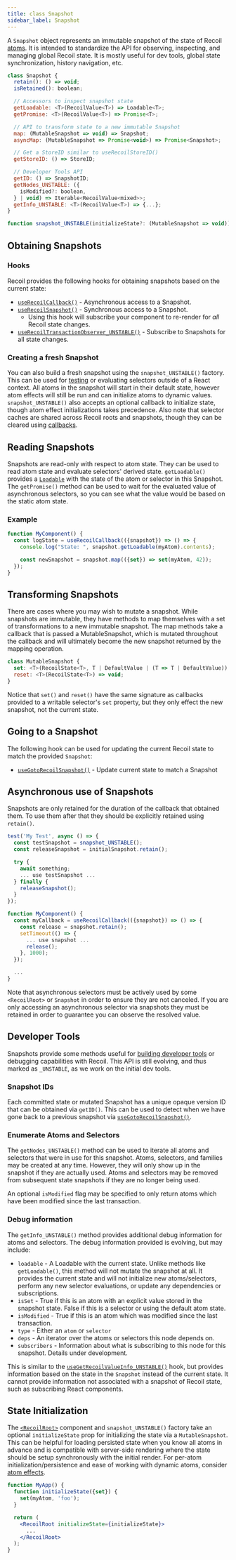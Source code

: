 ```yaml
---
title: class Snapshot
sidebar_label: Snapshot
---
```


A `Snapshot` object represents an immutable snapshot of the state of Recoil [atoms](/docs/api-reference/core/atom).  It is intended to standardize the API for observing, inspecting, and managing global Recoil state.  It is mostly useful for dev tools, global state synchronization, history navigation, etc.

```jsx
class Snapshot {
  retain(): () => void;
  isRetained(): boolean;

  // Accessors to inspect snapshot state
  getLoadable: <T>(RecoilValue<T>) => Loadable<T>;
  getPromise: <T>(RecoilValue<T>) => Promise<T>;

  // API to transform state to a new immutable Snapshot
  map: (MutableSnapshot => void) => Snapshot;
  asyncMap: (MutableSnapshot => Promise<void>) => Promise<Snapshot>;

  // Get a StoreID similar to useRecoilStoreID()
  getStoreID: () => StoreID;

  // Developer Tools API
  getID: () => SnapshotID;
  getNodes_UNSTABLE: ({
    isModified?: boolean,
  } | void) => Iterable<RecoilValue<mixed>>;
  getInfo_UNSTABLE: <T>(RecoilValue<T>) => {...};
}

function snapshot_UNSTABLE(initializeState?: (MutableSnapshot => void)): Snapshot
```

## Obtaining Snapshots

### Hooks

Recoil provides the following hooks for obtaining snapshots based on the current state:

- [`useRecoilCallback()`](/docs/api-reference/core/useRecoilCallback) - Asynchronous access to a Snapshot.
- [`useRecoilSnapshot()`](/docs/api-reference/core/useRecoilSnapshot) - Synchronous access to a Snapshot.
  - Using this hook will subscribe your component to re-render for *all* Recoil state changes.
- [`useRecoilTransactionObserver_UNSTABLE()`](/docs/api-reference/core/useRecoilTransactionObserver) - Subscribe to Snapshots for all state changes.


### Creating a fresh Snapshot

You can also build a fresh snapshot using the `snapshot_UNSTABLE()` factory.  This can be used for [testing](/docs/guides/testing) or evaluating selectors outside of a React context.  All atoms in the snapshot will start in their default state, however atom effects will still be run and can initialize atoms to dynamic values.  `snapshot_UNSTABLE()` also accepts an optional callback to initialize state, though atom effect initializations takes precedence.  Also note that selector caches are shared across Recoil roots and snapshots, though they can be cleared using [callbacks](/docs/api-reference/core/selector#returning-objects-with-callbacks).

## Reading Snapshots

Snapshots are read-only with respect to atom state.  They can be used to read atom state and evaluate selectors' derived state.  `getLoadable()` provides a [`Loadable`](/docs/api-reference/core/Loadable) with the state of the atom or selector in this Snapshot.  The `getPromise()` method can be used to wait for the evaluated value of asynchronous selectors, so you can see what the value would be based on the static atom state.

### Example

```jsx
function MyComponent() {
  const logState = useRecoilCallback(({snapshot}) => () => {
    console.log("State: ", snapshot.getLoadable(myAtom).contents);

    const newSnapshot = snapshot.map(({set}) => set(myAtom, 42));
  });
}
```

## Transforming Snapshots

There are cases where you may wish to mutate a snapshot.  While snapshots are immutable, they have methods to map themselves with a set of transformations to a new immutable snapshot.  The map methods take a callback that is passed a MutableSnapshot, which is mutated throughout the callback and will ultimately become the new snapshot returned by the mapping operation.

```jsx
class MutableSnapshot {
  set: <T>(RecoilState<T>, T | DefaultValue | (T => T | DefaultValue)) => void;
  reset: <T>(RecoilState<T>) => void;
}
```

Notice that `set()` and `reset()` have the same signature as callbacks provided to a writable selector's `set` property, but they only effect the new snapshot, not the current state.

## Going to a Snapshot

The following hook can be used for updating the current Recoil state to match the provided `Snapshot`:
- [`useGotoRecoilSnapshot()`](/docs/api-reference/core/useGotoRecoilSnapshot) - Update current state to match a Snapshot

## Asynchronous use of Snapshots

Snapshots are only retained for the duration of the callback that obtained them.  To use them after that they should be explicitly retained using `retain()`.

```jsx
test('My Test', async () => {
  const testSnapshot = snapshot_UNSTABLE();
  const releaseSnapshot = initialSnapshot.retain();

  try {
    await something;
    ... use testSnapshot ...
  } finally {
    releaseSnapshot();
  }
});
```

```jsx
function MyComponent() {
  const myCallback = useRecoilCallback(({snapshot}) => () => {
    const release = snapshot.retain();
    setTimeout(() => {
      ... use snapshot ...
      release();
    }, 1000);
  });

  ...
}
```

Note that asynchronous selectors must be actively used by some `<RecoilRoot>` or `Snapshot` in order to ensure they are not canceled.  If you are only accessing an asynchronous selector via snapshots they must be retained in order to guarantee you can observe the resolved value.

## Developer Tools

Snapshots provide some methods useful for [building developer tools](/docs/guides/dev-tools) or debugging capabilities with Recoil.  This API is still evolving, and thus marked as `_UNSTABLE`, as we work on the initial dev tools.

### Snapshot IDs

Each committed state or mutated Snapshot has a unique opaque version ID that can be obtained via `getID()`. This can be used to detect when we have gone back to a previous snapshot via [`useGotoRecoilSnapshot()`](/docs/api-reference/core/useGotoRecoilSnapshot).

### Enumerate Atoms and Selectors

The `getNodes_UNSTABLE()` method can be used to iterate all atoms and selectors that were in use for this snapshot.  Atoms, selectors, and families may be created at any time.  However, they will only show up in the snapshot if they are actually used.  Atoms and selectors may be removed from subsequent state snapshots if they are no longer being used.

An optional `isModified` flag may be specified to only return atoms which have been modified since the last transaction.

### Debug information

The `getInfo_UNSTABLE()` method provides additional debug information for atoms and selectors.  The debug information provided is evolving, but may include:

* `loadable` - A Loadable with the current state.  Unlike methods like `getLoadable()`, this method will not mutate the snapshot at all.  It provides the current state and will not initialize new atoms/selectors, perform any new selector evaluations, or update any dependencies or subscriptions.
* `isSet` - True if this is an atom with an explicit value stored in the snapshot state.  False if this is a selector or using the default atom state.
* `isModified` - True if this is an atom which was modified since the last transaction.
* `type` - Either an `atom` or `selector`
* `deps` - An iterator over the atoms or selectors this node depends on.
* `subscribers` - Information about what is subscribing to this node for this snapshot.  Details under development.

This is similar to the [`useGetRecoilValueInfo_UNSTABLE()`](/docs/api-reference/core/useGetRecoilValueInfo) hook, but provides information based on the state in the `Snapshot` instead of the current state.  It cannot provide information not associated with a snapshot of Recoil state, such as subscribing React components.

## State Initialization

The [`<RecoilRoot>`](/docs/api-reference/core/RecoilRoot) component and `snapshot_UNSTABLE()` factory take an optional `initializeState` prop for initializing the state via a `MutableSnapshot`.  This can be helpful for loading persisted state when you know all atoms in advance and is compatible with server-side rendering where the state should be setup synchronously with the initial render.  For per-atom initialization/persistence and ease of working with dynamic atoms, consider [atom effects](/docs/guides/atom-effects).

```jsx
function MyApp() {
  function initializeState({set}) {
    set(myAtom, 'foo');
  }

  return (
    <RecoilRoot initializeState={initializeState}>
      ...
    </RecoilRoot>
  );
}
```
